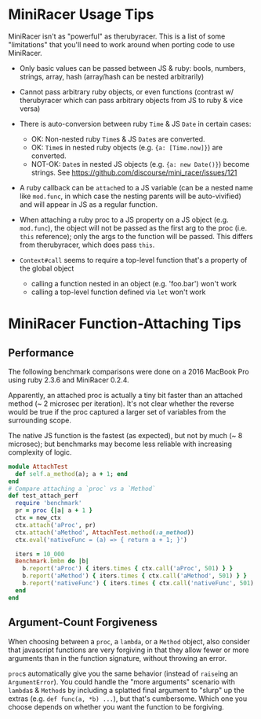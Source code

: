 # MiniRacer Usage Tips

MiniRacer isn't as "powerful" as therubyracer. This is a list of some "limitations" that you'll need to work around when porting code to use MiniRacer.

- Only basic values can be passed between JS & ruby: bools, numbers, strings, array, hash (array/hash can be nested arbitrarily)

- Cannot pass arbitrary ruby objects, or even functions (contrast w/ therubyracer which can pass arbitrary objects from JS to ruby & vice versa)

- There is auto-conversion between ruby `Time` & JS `Date` in certain cases:
  - OK: Non-nested ruby `Time`s & JS `Date`s are converted.
  - OK: `Time`s in nested ruby objects (e.g. `{a: [Time.now]}`) are converted.
  - NOT-OK: `Date`s in nested JS objects (e.g. `{a: new Date()}`) become strings. See https://github.com/discourse/mini_racer/issues/121

- A ruby callback can be `attach`ed to a JS variable (can be a nested name like `mod.func`, in which case the nesting parents will be auto-vivified) and will appear in JS as a regular function.

- When attaching a ruby proc to a JS property on a JS object (e.g. `mod.func`), the object will not be passed as the first arg to the proc (i.e. `this` reference); only the args to the function will be passed. This differs from therubyracer, which does pass `this`.

- `Context#call` seems to require a top-level function that's a property of the global object
  - calling a function nested in an object (e.g. 'foo.bar') won't work
  - calling a top-level function defined via `let` won't work

# MiniRacer Function-Attaching Tips

## Performance

The following benchmark comparisons were done on a 2016 MacBook Pro using ruby 2.3.6 and MiniRacer 0.2.4.

Apparently, an attached proc is actually a tiny bit faster than an attached method (~ 2 microsec per iteration). It's not clear whether the reverse would be true if the proc captured a larger set of variables from the surrounding scope.

The native JS function is the fastest (as expected), but not by much (~ 8 microsec); but benchmarks may become less reliable with increasing complexity of logic.

```ruby
module AttachTest
  def self.a_method(a); a + 1; end
end
# Compare attaching a `proc` vs a `Method`
def test_attach_perf
  require 'benchmark'
  pr = proc {|a| a + 1 }
  ctx = new_ctx
  ctx.attach('aProc', pr)
  ctx.attach('aMethod', AttachTest.method(:a_method))
  ctx.eval('nativeFunc = (a) => { return a + 1; }')

  iters = 10_000
  Benchmark.bmbm do |b|
    b.report('aProc') { iters.times { ctx.call('aProc', 501) } }            # middle
    b.report('aMethod') { iters.times { ctx.call('aMethod', 501) } }        # slowest
    b.report('nativeFunc') { iters.times { ctx.call('nativeFunc', 501) } }  # fastest
  end
end
```

## Argument-Count Forgiveness

When choosing between a `proc`, a `lambda`, or a `Method` object, also consider that javascript functions are very forgiving in that they allow fewer or more arguments than in the function signature, without throwing an error.

`proc`s automatically give you the same behavior (instead of `raise`ing an `ArgumentError`). You could handle the "more arguments" scenario with `lambda`s & `Method`s by including a splatted final argument to "slurp" up the extras (e.g. `def func(a, *b) ...`), but that's cumbersome. Which one you choose depends on whether you want the function to be forgiving.
